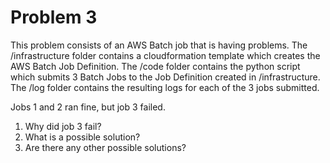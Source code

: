 # Problem 3

This problem consists of an AWS Batch job that is having problems. The /infrastructure folder contains a cloudformation template which creates the AWS Batch Job Definition.  The /code folder contains the python script which submits 3 Batch Jobs to the Job Definition created in /infrastructure.  The /log folder contains the resulting logs for each of the 3 jobs submitted.

Jobs 1 and 2 ran fine, but job 3 failed.

1) Why did job 3 fail?
1) What is a possible solution?
1) Are there any other possible solutions?
